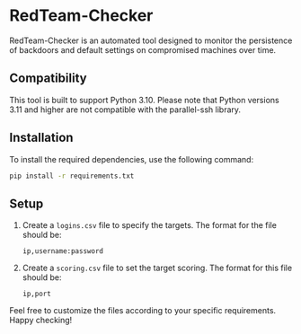 # RedTeam-Checker

RedTeam-Checker is an automated tool designed to monitor the persistence of backdoors and default settings on compromised machines over time.

## Compatibility
This tool is built to support Python 3.10. Please note that Python versions 3.11 and higher are not compatible with the parallel-ssh library.

## Installation
To install the required dependencies, use the following command:
```bash
pip install -r requirements.txt
```

## Setup
1. Create a `logins.csv` file to specify the targets. The format for the file should be:
   ```
   ip,username:password
   ```

2. Create a `scoring.csv` file to set the target scoring. The format for this file should be:
   ```
   ip,port
   ```

Feel free to customize the files according to your specific requirements. Happy checking!